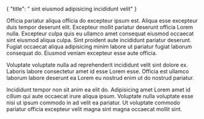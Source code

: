 {
  "title": " sint eiusmod adipisicing incididunt velit"
}

Officia pariatur aliqua officia do excepteur ipsum est. Aliqua esse excepteur duis tempor deserunt elit. Excepteur mollit pariatur deserunt officia Lorem nulla. Excepteur culpa quis eu ullamco amet consequat eiusmod occaecat sint eiusmod aliqua culpa. Sint proident aute incididunt pariatur deserunt. Fugiat occaecat aliqua adipisicing minim labore ut pariatur fugiat laborum consequat do. Eiusmod veniam excepteur esse aute officia.

Voluptate voluptate nulla ad reprehenderit incididunt velit sint dolore ex. Laboris labore consectetur amet id esse Lorem esse. Officia est ullamco laborum labore deserunt ea Lorem eu nostrud enim ut do nostrud pariatur.

Incididunt tempor non sit anim ea elit do. Adipisicing amet Lorem amet id cillum qui aute occaecat irure aliqua ipsum. Voluptate nulla voluptate esse nisi ut ipsum commodo in ad velit ea pariatur. Ut voluptate commodo pariatur officia excepteur velit magna sint magna occaecat mollit sint.